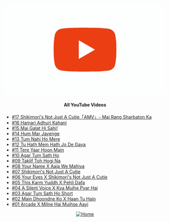 <img src="https://github.com/ikx7a/ikx7a/blob/main/Gif/YouTube.gif">


<h4 align="center"> All YouTube Videos </h4>

- <a href="https://youtu.be/e4lvpWioXTA"> #17 Shikimori's Not Just A Cutie「AMV」- Mai Rang Sharbaton Ka</a>
- <a href="https://youtu.be/XBN-I6VfThI"> #16 Hamari Adhuri Kahani </a>
- <a href="https://youtu.be/7UD06SFmzKs"> #15 Mai Galat Hi Sahi! </a>
- <a href="https://youtu.be/27bbuFbvIRk"> #14 Hum Mar Jayenge </a>
- <a href="https://youtu.be/7bXFik9G4tU"> #13 Tum Nahi Ho Mere </a>
- <a href="https://youtu.be/Mka0L8BgBDc"> #12 Tu Hath Mein Hath Jo De Gaya </a>
- <a href="https://youtu.be/ggcC77Z3zaM"> #11 Tere Yaar Hoon Main </a>
- <a href="https://youtu.be/RxrKuso8jnM"> #10 Agar Tum Sath Ho </a>
- <a href="https://youtu.be/YDn9v1yc-zw"> #09 Taklif Toh Hogi Na </a>
- <a href="https://youtu.be/T8LCMQPI22c"> #08 Your Name X Aaja We Mahiya </a>
- <a href="https://youtu.be/WVtBu8CpjNE"> #07 Shikimori's Not Just A Cutie </a>
- <a href="https://youtu.be/6yytLxJ2I-U"> #06 Your Eyes X Shikimori's Not Just A Cutie </a>
- <a href="https://youtube.com/shorts/TZreH8u2MME?feature=share"> #05 This Karm Yuddh X Pehli Dafa </a>
- <a href="https://youtu.be/bC65YELMZwY"> #04 A Silent Voice X Kya Mujhe Pyar Hai </a>
- <a href="https://youtube.com/shorts/rWywqULaOi8?feature=share"> #03 Agar Tum Sath Ho Short </a>
- <a href="https://youtube.com/shorts/Vc_RlMK9nQQ?feature=share"> #02 Main Dhoondne Ko  X Haan Tu Hain </a>
- <a href="https://youtu.be/z52i5FfocqI"> #01 Arcade X Milne Hai Mujhse Aayi</a>

<div align="center">

[![Home](https://custom-icon-badges.demolab.com/badge/Home-Page-blue.svg?logo=home&logoColor=white)](https://github.com/ikx7a/YouTube)

</div>
